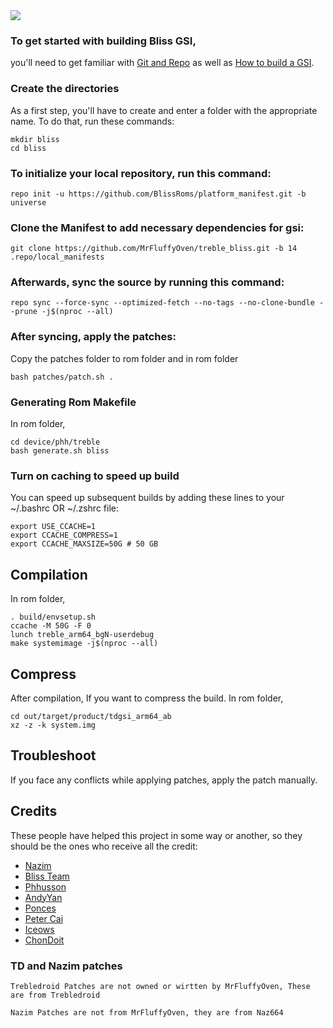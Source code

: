 <img src="https://imgur.com/jmiT0ss.png">

### To get started with building Bliss GSI,
you'll need to get familiar with [Git and Repo](https://source.android.com/source/using-repo.html) as well as [How to build a GSI](https://github.com/phhusson/treble_experimentations/wiki/How-to-build-a-GSI%3F).


### Create the directories

As a first step, you'll have to create and enter a folder with the appropriate name.
To do that, run these commands:


    mkdir bliss
    cd bliss

### To initialize your local repository, run this command:

    repo init -u https://github.com/BlissRoms/platform_manifest.git -b universe
 

### Clone the Manifest to add necessary dependencies for gsi:
 

    git clone https://github.com/MrFluffyOven/treble_bliss.git -b 14 .repo/local_manifests

### Afterwards, sync the source by running this command:

    repo sync --force-sync --optimized-fetch --no-tags --no-clone-bundle --prune -j$(nproc --all)


### After syncing, apply the patches:

Copy the patches folder to rom folder and in rom folder

    bash patches/patch.sh .

### Generating Rom Makefile

 In rom folder,
 
 
    cd device/phh/treble
    bash generate.sh bliss

### Turn on caching to speed up build

You can speed up subsequent builds by adding these lines to your ~/.bashrc OR ~/.zshrc file:

    export USE_CCACHE=1
    export CCACHE_COMPRESS=1
    export CCACHE_MAXSIZE=50G # 50 GB

## Compilation 

In rom folder,

    . build/envsetup.sh
    ccache -M 50G -F 0
    lunch treble_arm64_bgN-userdebug 
    make systemimage -j$(nproc --all)

## Compress

After compilation,
If you want to compress the build.
In rom folder,
 
    cd out/target/product/tdgsi_arm64_ab
    xz -z -k system.img 


## Troubleshoot
 
If you face any conflicts while applying patches, apply the patch manually.


## Credits
These people have helped this project in some way or another, so they should be the ones who receive all the credit:
- [Nazim](https://github.com/naz664)
- [Bliss Team](https://github.com/BlissRoms)
- [Phhusson](https://github.com/phhusson)
- [AndyYan](https://github.com/AndyCGYan)
- [Ponces](https://github.com/ponces)
- [Peter Cai](https://github.com/PeterCxy)
- [Iceows](https://github.com/Iceows)
- [ChonDoit](https://github.com/ChonDoit)

### TD and Nazim patches
    Trebledroid Patches are not owned or wirtten by MrFluffyOven, These are from Trebledroid

    Nazim Patches are not from MrFluffyOven, they are from Naz664
